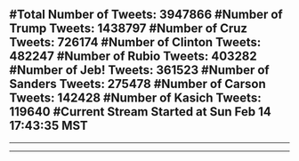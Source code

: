 #Total Number of Tweets: 3947866 
#Number of Trump Tweets: 1438797
#Number of Cruz Tweets: 726174
#Number of Clinton Tweets: 482247
#Number of Rubio Tweets: 403282
#Number of Jeb! Tweets: 361523
#Number of Sanders Tweets: 275478
#Number of Carson Tweets: 142428
#Number of Kasich Tweets: 119640
#Current Stream Started at Sun Feb 14 17:43:35 MST
---
---
---
